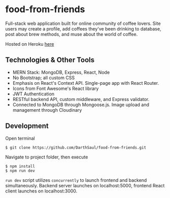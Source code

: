 # food-from-friends

Full-stack web application built for online community of coffee lovers. Site users may create a profile, add coffees they've been drinking to database, post about brew methods, and muse about the world of coffee.

Hosted on Heroku [here](https://arcane-lowlands-25770.herokuapp.com/)

## Technologies & Other Tools

-   MERN Stack: MongoDB, Express, React, Node
-   No Bootstrap; all custom CSS
-   Emphasis on React's Context API. Single-page app with React Router.
-   Icons from Font Awesome's React library
-   JWT Authentication
-   RESTful backend API, custom middleware, and Express validator.
-   Connected to MongoDB through Mongoose.js. Image upload and management through Cloudinary

## Development

Open terminal

```
$ git clone https://github.com/DarthSaul/food-from-friends.git
```

Navigate to project folder, then execute

```
$ npm install
$ npm run dev
```

`run dev` script utilizes `concurrently` to launch frontend and backend simultaneously. Backend server launches on localhost:5000, frontend React client launches on localhost:3000.
